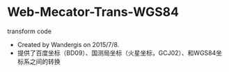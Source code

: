 # Web-Mecator-Trans-WGS84
transform code
 * Created by Wandergis on 2015/7/8.
 * 提供了百度坐标（BD09）、国测局坐标（火星坐标，GCJ02）、和WGS84坐标系之间的转换
